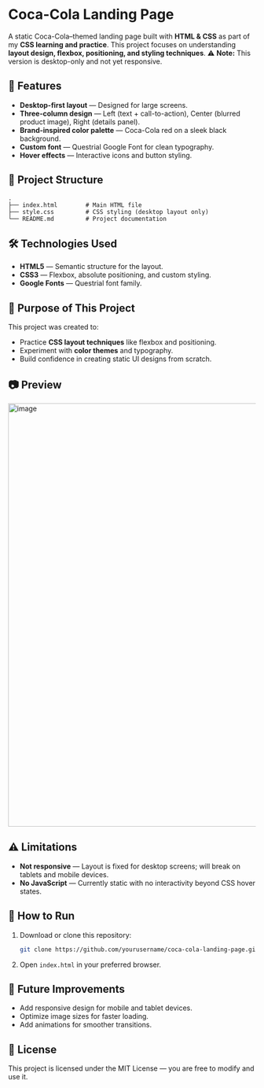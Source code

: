 # Coca-Cola Landing Page

A static Coca-Cola–themed landing page built with **HTML & CSS** as part of my **CSS learning and practice**.
This project focuses on understanding **layout design, flexbox, positioning, and styling techniques**.
⚠ **Note:** This version is desktop-only and not yet responsive.

## 📌 Features

* **Desktop-first layout** — Designed for large screens.
* **Three-column design** — Left (text + call-to-action), Center (blurred product image), Right (details panel).
* **Brand-inspired color palette** — Coca-Cola red on a sleek black background.
* **Custom font** — Questrial Google Font for clean typography.
* **Hover effects** — Interactive icons and button styling.

## 📂 Project Structure

```
.
├── index.html        # Main HTML file
├── style.css         # CSS styling (desktop layout only)
└── README.md         # Project documentation
```

## 🛠 Technologies Used

* **HTML5** — Semantic structure for the layout.
* **CSS3** — Flexbox, absolute positioning, and custom styling.
* **Google Fonts** — Questrial font family.

## 🎯 Purpose of This Project

This project was created to:

* Practice **CSS layout techniques** like flexbox and positioning.
* Experiment with **color themes** and typography.
* Build confidence in creating static UI designs from scratch.

## 📷 Preview

<img width="1919" height="861" alt="image" src="https://github.com/user-attachments/assets/bb6a021b-09a5-4edd-8c13-ccf1e708cb1b" />


## ⚠ Limitations

* **Not responsive** — Layout is fixed for desktop screens; will break on tablets and mobile devices.
* **No JavaScript** — Currently static with no interactivity beyond CSS hover states.

## 🚀 How to Run

1. Download or clone this repository:

   ```bash
   git clone https://github.com/yourusername/coca-cola-landing-page.git
   ```
2. Open `index.html` in your preferred browser.

## 🔮 Future Improvements

* Add responsive design for mobile and tablet devices.
* Optimize image sizes for faster loading.
* Add animations for smoother transitions.

## 📜 License

This project is licensed under the MIT License — you are free to modify and use it.
